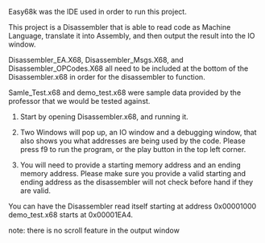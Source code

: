 Easy68k was the IDE used in order to run this project.

This project is a Disassembler that is able to read code as Machine Language, 
translate it into Assembly, and then output the result into the IO window.

Disassembler_EA.X68, Disassembler_Msgs.X68, and Disassembler_OPCodes.X68 all need to be included
at the bottom of the Disassembler.x68 in order for the disassembler to function.

Samle_Test.x68 and demo_test.x68 were sample data provided by the professor that we would be tested
against.




1. Start by opening Disassembler.x68, and running it.
2. Two Windows will pop up, an IO window and a debugging window, that also shows you what addresses are being used by the code.
Please press f9 to run the program, or the play button in the top left corner.


3. You will need to provide a starting memory address and an ending memory address.
Please make sure you provide a valid starting and ending address as the disassembler will not check before hand if they are valid.


You can have the Disassembler read itself starting at address 0x00001000
demo_test.x68 starts at 0x00001EA4.

note: there is no scroll feature in the output window

